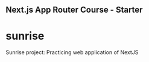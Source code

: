## Next.js App Router Course - Starter

# sunrise
Sunrise project: Practicing web application of NextJS
